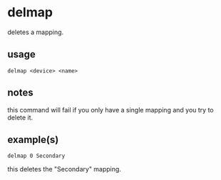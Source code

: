 # delmap

deletes a mapping.

## usage

```
delmap <device> <name>
```

## notes

this command will fail if you only have a single mapping and you try to delete it.

## example(s)

```
delmap 0 Secondary
```

this deletes the "Secondary" mapping.
